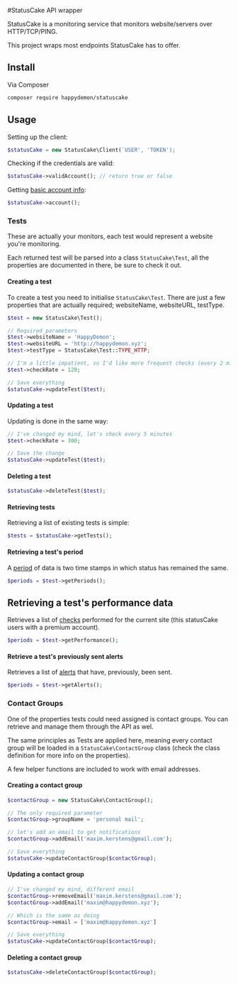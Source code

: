 #StatusCake API wrapper

StatusCake is a monitoring service that monitors website/servers over HTTP/TCP/PING.

This project wraps most endpoints StatusCake has to offer.

## Install

Via Composer

``` bash
composer require happydemon/statuscake
```

## Usage
Setting up the client:

``` php
$statusCake = new StatusCake\Client(`USER', 'TOKEN');
```

Checking if the credentials are valid:

``` php
$statusCake->validAccount(); // return true or false
```

Getting [basic account info](https://www.statuscake.com/api/The%20Basics/Confirm%20Authentication.md#render):

``` php
$statusCake->account();
```

### Tests

These are actually your monitors, each test would represent a website you're monitoring.

Each returned test will be parsed into a class `StatusCake\Test`, all the properties are documented in there, be sure to check it out.

#### Creating a test

To create a test you need to initialise `StatusCake\Test`. There are just a few properties that are actually required; websiteName, websiteURL, testType.

``` php
$test = new StatusCake\Test();

// Required parameters
$test->websiteName = 'HappyDemon';
$test->websiteURL = 'http://happydemon.xyz';
$test->testType = StatusCake\Test::TYPE_HTTP;

// I'm a little impatient, so I'd like more frequest checks (every 2 minutes)
$test->checkRate = 120;

// Save everything
$statusCake->updateTest($test);
```

#### Updating a test
Updating is done in the same way:

``` php
// I've changed my mind, let's check every 5 minutes
$test->checkRate = 300;

// Save the change
$statusCake->updateTest($test);
```

#### Deleting a test

``` php
$statusCake->deleteTest($test);
```

#### Retrieving tests

Retrieving a list of existing tests is simple:

``` php
$tests = $statusCake->getTests();
```

#### Retrieving a test's period

A [period](https://www.statuscake.com/api/Period%20Data/Get%20Period%20Data.md#render) of data is two time stamps in which status has remained the same.

``` php
$periods = $test->getPeriods();
```

## Retrieving a test's performance data

Retrieves a list of [checks](https://www.statuscake.com/api/Performance%20Data/Get%20All%20Data.md#render) performed for the current site (this statusCake users with a premium account).  

``` php
$periods = $test->getPerformance();
```

#### Retrieve a test's previously sent alerts

Retrieves a list of [alerts](https://www.statuscake.com/api/Alerts/Get%20Sent%20Alerts.md#render) that have, previously, been sent.

``` php
$periods = $test->getAlerts();
```

### Contact Groups

One of the properties tests could need assigned is contact groups. You can retrieve and manage them through the API as wel.

The same principles as Tests are applied here, meaning every contact group will be loaded in a `StatusCake\ContactGroup` class (check the class definition for more info on the properties).  

A few helper functions are included to work with email addresses.

#### Creating a contact group

``` php
$contactGroup = new StatusCake\ContactGroup();

// The only required parameter
$contactGroup->groupName = 'personal mail';

// let's add an email to get notifications
$contactGroup->addEmail('maxim.kerstens@gmail.com');

// Save everything
$statusCake->updateContactGroup($contactGroup);
```

#### Updating a contact group

``` php
// I've changed my mind, different email
$contactGroup->removeEmail('maxim.kerstens@gmail.com');
$contactGroup->addEmail('maxim@happydemon.xyz');

// Which is the same as doing
$contactGroup->email = ['maxim@happydemon.xyz']

// Save everything
$statusCake->updateContactGroup($contactGroup);
```


#### Deleting a contact group

``` php
$statusCake->deleteContactGroup($contactGroup);
```